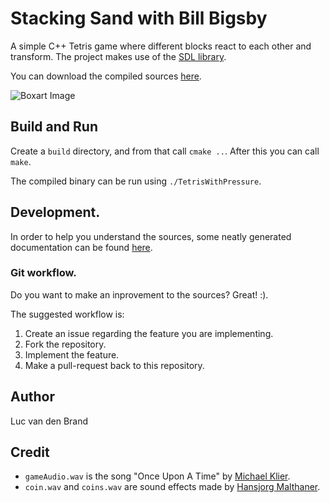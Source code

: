 # Stacking Sand with Bill Bigsby
A simple C++ Tetris game where different blocks react to each other and transform.
The project makes use of the [SDL library](https://www.libsdl.org/).

You can download the compiled sources [here](https://github.com/LucvandenBrand/Stacking-Sand/releases).

![Boxart Image](https://github.com/lucvandenbrand/stacking-sand/raw/master/promo/boxart.png "Boxart is 90% the fun of making games.")

## Build and Run
Create a ``build`` directory, and from that call ``cmake ..``. After this you can call ``make``.

The compiled binary can be run using ``./TetrisWithPressure``.

## Development.
In order to help you understand the sources, some neatly generated documentation can be found [here](https://lucvandenbrand.github.io/Stacking-Sand/).

### Git workflow.
Do you want to make an inprovement to the sources? Great! :).

The suggested workflow is:
1. Create an issue regarding the feature you are implementing.
2. Fork the repository.
3. Implement the feature.
4. Make a pull-request back to this repository.

## Author
Luc van den Brand

## Credit
- ``gameAudio.wav`` is the song "Once Upon A Time" by [Michael Klier](http://www.m-klier.de/).
- ``coin.wav`` and ``coins.wav`` are sound effects made by [Hansjorg Malthaner](http://opengameart.org/users/varkalandar).
